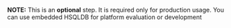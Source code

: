 **NOTE:** This is an **optional** step. 
It is required only for production usage. 
You can use embedded HSQLDB for platform evaluation or development